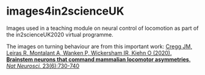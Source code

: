 # images4in2scienceUK
Images used in a teaching module on neural control of locomotion as part of the in2scienceUK2020 virtual programme.

The images on turning behaviour are from this important work: [Cregg JM, Leiras R, Montalant A, Wanken P, Wickersham IR, Kiehn O (2020). **Brainstem neurons that command mammalian locomotor asymmetries**. _Nat Neurosci._ 23(6):730-740](https://www.nature.com/articles/s41593-020-0633-7)
